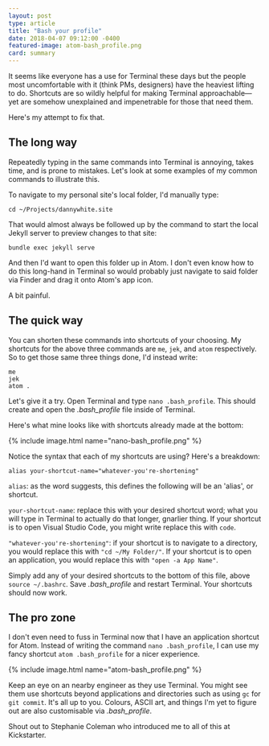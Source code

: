 ```yaml
---
layout: post
type: article
title: "Bash your profile"
date: 2018-04-07 09:12:00 -0400
featured-image: atom-bash_profile.png
card: summary
---
```


It seems like everyone has a use for Terminal these days but the people most uncomfortable with it (think PMs, designers) have the heaviest lifting to do. Shortcuts are so wildly helpful for making Terminal approachable—yet are somehow unexplained and impenetrable for those that need them.

Here's my attempt to fix that.

## The long way

Repeatedly typing in the same commands into Terminal is annoying, takes time, and is prone to mistakes. Let's look at some examples of my common commands to illustrate this.

To navigate to my personal site's local folder, I'd manually type:

```
cd ~/Projects/dannywhite.site
```

That would almost always be followed up by the command to start the local Jekyll server to preview changes to that site:

```
bundle exec jekyll serve
```

And then I'd want to open this folder up in Atom. I don't even know how to do this long-hand in Terminal so would probably just navigate to said folder via Finder and drag it onto Atom's app icon.

A bit painful.

## The quick way

You can shorten these commands into shortcuts of your choosing. My shortcuts for the above three commands are `me`, `jek`, and `atom` respectively. So to get those same three things done, I'd instead write:

```
me
jek
atom .
```

Let's give it a try. Open Terminal and type `nano .bash_profile`. This should create and open the _.bash_profile_ file inside of Terminal.

Here's what mine looks like with shortcuts already made at the bottom:

{% include image.html name="nano-bash_profile.png" %}

Notice the syntax that each of my shortcuts are using? Here's a breakdown:

```
alias your-shortcut-name="whatever-you're-shortening"
```

`alias`: as the word suggests, this defines the following will be an 'alias', or shortcut.

`your-shortcut-name`: replace this with your desired shortcut word; what you will type in Terminal to actually do that longer, gnarlier thing. If your shortcut is to open Visual Studio Code, you might write replace this with `code`.

`"whatever-you're-shortening"`: if your shortcut is to navigate to a directory, you would replace this with `"cd ~/My Folder/"`. If your shortcut is to open an application, you would replace this with `"open -a App Name"`.

Simply add any of your desired shortcuts to the bottom of this file, above `source ~/.bashrc`. Save _.bash_profile_ and restart Terminal. Your shortcuts should now work.

## The pro zone

I don't even need to fuss in Terminal now that I have an application shortcut for Atom. Instead of writing the command `nano .bash_profile`, I can use my fancy shortcut `atom .bash_profile` for a nicer experience.

{% include image.html name="atom-bash_profile.png" %}

Keep an eye on an nearby engineer as they use Terminal. You might see them use shortcuts beyond applications and directories such as using `gc` for `git commit`. It's all up to you. Colours, ASCII art, and things I'm yet to figure out are also customisable via _.bash_profile_.

Shout out to Stephanie Coleman who introduced me to all of this at Kickstarter.
